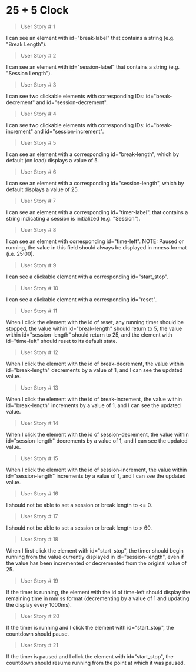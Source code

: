 # 25 + 5 Clock

> User Story # 1

I can see an element with id="break-label" that contains a string (e.g. "Break Length").

> User Story # 2

I can see an element with id="session-label" that contains a string (e.g. "Session Length").

> User Story # 3

I can see two clickable elements with corresponding IDs: id="break-decrement" and id="session-decrement".

> User Story # 4

I can see two clickable elements with corresponding IDs: id="break-increment" and id="session-increment".

> User Story # 5

I can see an element with a corresponding id="break-length", which by default (on load) displays a value of 5.

> User Story # 6

I can see an element with a corresponding id="session-length", which by default displays a value of 25.

> User Story # 7

I can see an element with a corresponding id="timer-label", that contains a string indicating a session is initialized (e.g. "Session").

> User Story # 8

I can see an element with corresponding id="time-left". NOTE: Paused or running, the value in this field should always be displayed in mm:ss format (i.e. 25:00).

> User Story # 9

I can see a clickable element with a corresponding id="start_stop".

> User Story # 10

I can see a clickable element with a corresponding id="reset".

> User Story # 11

When I click the element with the id of reset, any running timer should be stopped, the value within id="break-length" should return to 5, the value within id="session-length" should return to 25, and the element with id="time-left" should reset to its default state.

> User Story # 12

When I click the element with the id of break-decrement, the value within id="break-length" decrements by a value of 1, and I can see the updated value.

> User Story # 13

When I click the element with the id of break-increment, the value within id="break-length" increments by a value of 1, and I can see the updated value.

> User Story # 14

When I click the element with the id of session-decrement, the value within id="session-length" decrements by a value of 1, and I can see the updated value.

> User Story # 15

When I click the element with the id of session-increment, the value within id="session-length" increments by a value of 1, and I can see the updated value.

> User Story # 16

I should not be able to set a session or break length to <= 0.

> User Story # 17

I should not be able to set a session or break length to > 60.

> User Story # 18

When I first click the element with id="start_stop", the timer should begin running from the value currently displayed in id="session-length", even if the value has been incremented or decremented from the original value of 25.

> User Story # 19

If the timer is running, the element with the id of time-left should display the remaining time in mm:ss format (decrementing by a value of 1 and updating the display every 1000ms).

> User Story # 20

If the timer is running and I click the element with id="start_stop", the countdown should pause.

> User Story # 21

If the timer is paused and I click the element with id="start_stop", the countdown should resume running from the point at which it was paused.
